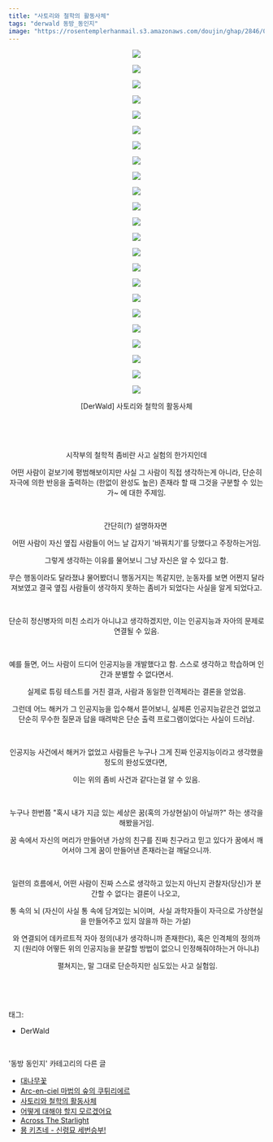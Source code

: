 ```yaml
---
title: "사토리와 철학의 활동사체"
tags: "derwald 동방_동인지"
image: "https://rosentemplerhanmail.s3.amazonaws.com/doujin/ghap/2846/001.jpg"
---
```

<div class="article">
<p style="text-align: center; clear: none; float: none;"><img src="{{ site.imgserver11 }}/ghap/2846/001.jpg"/></p>
<p style="text-align: center; clear: none; float: none;"><img src="{{ site.imgserver11 }}/ghap/2846/002.jpg"/></p>
<p style="text-align: center; clear: none; float: none;"><img src="{{ site.imgserver11 }}/ghap/2846/003.jpg"/></p>
<p style="text-align: center; clear: none; float: none;"><img src="{{ site.imgserver11 }}/ghap/2846/004.jpg"/></p>
<p style="text-align: center; clear: none; float: none;"><img src="{{ site.imgserver11 }}/ghap/2846/005.jpg"/></p>
<p style="text-align: center; clear: none; float: none;"><img src="{{ site.imgserver11 }}/ghap/2846/006.jpg"/></p>
<p style="text-align: center; clear: none; float: none;"><img src="{{ site.imgserver11 }}/ghap/2846/007.jpg"/></p>
<p style="text-align: center; clear: none; float: none;"><img src="{{ site.imgserver11 }}/ghap/2846/008.jpg"/></p>
<p style="text-align: center; clear: none; float: none;"><img src="{{ site.imgserver11 }}/ghap/2846/009.jpg"/></p>
<p style="text-align: center; clear: none; float: none;"><img src="{{ site.imgserver11 }}/ghap/2846/010.jpg"/></p>
<p style="text-align: center; clear: none; float: none;"><img src="{{ site.imgserver11 }}/ghap/2846/011.jpg"/></p>
<p style="text-align: center; clear: none; float: none;"><img src="{{ site.imgserver11 }}/ghap/2846/012.jpg"/></p>
<p style="text-align: center; clear: none; float: none;"><img src="{{ site.imgserver11 }}/ghap/2846/013.jpg"/></p>
<p style="text-align: center; clear: none; float: none;"><img src="{{ site.imgserver11 }}/ghap/2846/014.jpg"/></p>
<p style="text-align: center; clear: none; float: none;"><img src="{{ site.imgserver11 }}/ghap/2846/015.jpg"/></p>
<p style="text-align: center; clear: none; float: none;"><img src="{{ site.imgserver11 }}/ghap/2846/016.jpg"/></p>
<p style="text-align: center; clear: none; float: none;"><img src="{{ site.imgserver11 }}/ghap/2846/017.jpg"/></p>
<p style="text-align: center; clear: none; float: none;"><img src="{{ site.imgserver11 }}/ghap/2846/018.jpg"/></p>
<p style="text-align: center; clear: none; float: none;"><img src="{{ site.imgserver11 }}/ghap/2846/019.jpg"/></p>
<p style="text-align: center; clear: none; float: none;"><img src="{{ site.imgserver11 }}/ghap/2846/020.jpg"/></p>
<p style="text-align: center; clear: none; float: none;"><img src="{{ site.imgserver11 }}/ghap/2846/021.jpg"/></p>
<p style="text-align: center; clear: none; float: none;"><img src="{{ site.imgserver11 }}/ghap/2846/022.jpg"/></p>
<p style="text-align: center; clear: none; float: none;"><img src="{{ site.imgserver11 }}/ghap/2846/023.jpg"/></p>
<p style="text-align: center; clear: none; float: none;">[DerWald] 사토리와 철학의 활동사체</p>
<p style="text-align: center; clear: none; float: none;"><br/></p>
<p style="text-align: center; clear: none; float: none;"><br/></p>
<p style="text-align: center; clear: none; float: none;">시작부의 철학적 좀비란 사고 실험의 한가지인데</p>
<p style="text-align: center; clear: none; float: none;">어떤 사람이 겉보기에 평범해보이지만 사실 그 사람이 직접 생각하는게 아니라, 단순히 자극에 의한 반응을 출력하는 (한없이 완성도 높은) 존재라 할 때 그것을 구분할 수 있는가~ 에 대한 주제임.</p>
<p style="text-align: center; clear: none; float: none;"><br/></p>
<p style="text-align: center; clear: none; float: none;">간단히(?) 설명하자면 </p>
<p style="text-align: center; clear: none; float: none;">어떤 사람이 자신 옆집 사람들이 어느 날 갑자기 '바꿔치기'를 당했다고 주장하는거임.</p>
<p style="text-align: center; clear: none; float: none;">그렇게 생각하는 이유를 물어보니 그냥 자신은 알 수 있다고 함.</p>
<p style="text-align: center; clear: none; float: none;">무슨 행동이라도 달라졌냐 물어봤더니 행동거지는 똑같지만, 눈동자를 보면 어쩐지 달라져보였고 결국 옆집 사람들이 생각하지 못하는 좀비가 되었다는 사실을 알게 되었다고.</p>
<p style="text-align: center; clear: none; float: none;"><br/></p>
<p style="text-align: center; clear: none; float: none;">단순히 정신병자의 미친 소리가 아니냐고 생각하겠지만, 이는 인공지능과 자아의 문제로 연결될 수 있음.</p>
<p style="text-align: center; clear: none; float: none;"><br/></p>
<p style="text-align: center; clear: none; float: none;">예를 들면, 어느 사람이 드디어 인공지능을 개발했다고 함. 스스로 생각하고 학습하며 인간과 분별할 수 없다면서.</p>
<p style="text-align: center; clear: none; float: none;">실제로 튜링 테스트를 거친 결과, 사람과 동일한 인격체라는 결론을 얻었음.</p>
<p style="text-align: center; clear: none; float: none;">그런데 어느 해커가 그 인공지능을 입수해서 뜯어보니, 실제론 인공지능같은건 없었고 단순히 무수한 질문과 답을 때려박은 단순 출력 프로그램이었다는 사실이 드러남.</p>
<p style="text-align: center; clear: none; float: none;"><br/></p>
<p style="text-align: center; clear: none; float: none;">인공지능 사건에서 해커가 없었고 사람들은 누구나 그게 진짜 인공지능이라고 생각했을 정도의 완성도였다면, </p>
<p style="text-align: center; clear: none; float: none;">이는 위의 좀비 사건과 같다는걸 알 수 있음.</p>
<p style="text-align: center; clear: none; float: none;"><br/></p>
<p style="text-align: center; clear: none; float: none;">누구나 한번쯤 "혹시 내가 지금 있는 세상은 꿈(혹의 가상현실)이 아닐까?" 하는 생각을 해봤을거임.</p>
<p style="text-align: center; clear: none; float: none;">꿈 속에서 자신의 머리가 만들어낸 가상의 친구를 진짜 친구라고 믿고 있다가 꿈에서 깨어서야 그게 꿈이 만들어낸 존재라는걸 깨달으니까.</p>
<p style="text-align: center; clear: none; float: none;"><br/></p>
<p style="text-align: center; clear: none; float: none;">일련의 흐름에서, 어떤 사람이 진짜 스스로 생각하고 있는지 아닌지 관찰자(당신)가 분간할 수 없다는 결론이 나오고, </p>
<p style="text-align: center; clear: none; float: none;">통 속의 뇌 (자신이 사실 통 속에 담겨있는 뇌이며,  사실 과학자들이 자극으로 가상현실을 만들어주고 있지 않을까 하는 가설) </p>
<p style="text-align: center; clear: none; float: none;">와 연결되어 데카르트적 자아 정의(내가 생각하니까 존재한다), 혹은 인격체의 정의까지 (원리야 어떻든 위의 인공지능을 분갈할 방법이 없으니 인정해줘야하는거 아니냐)</p>
<p style="text-align: center; clear: none; float: none;"> 펼쳐지는, 말 그대로 단순하지만 심도있는 사고 실험임.</p>
<p><br/></p>
</div><br/>
<div class="tagTrail">
<p>태그: </p>
<ul>
<li>DerWald</li>
</ul>
</div><br/>
<div class="another">
<p>'동방 동인지' 카테고리의 다른 글</p>
<ul>
<li><a href="/ghap_2848">대나무꽃</a></li>
<li><a href="/ghap_2847">Arc-en-ciel 마법의 숲의 쿠튀리에르</a></li>
<li><a href="/ghap_2846">사토리와 철학의 활동사체</a></li>
<li><a href="/ghap_2845">어떻게 대해야 할지 모르겠어요</a></li>
<li><a href="/ghap_2844">Across The Starlight</a></li>
<li><a href="/ghap_2843">묭 키츠네 - 신령묘 세번승부!</a></li>
</ul>
</div><br/>
<div class="cb_module cb_fluid">
<div class="cb_wrt cb_profile">
</div><!-- commentList close -->
</div><br/>
